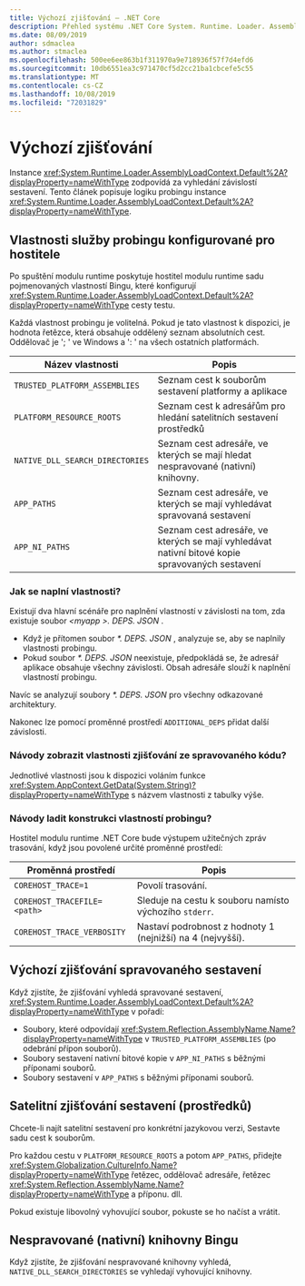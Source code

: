```yaml
---
title: Výchozí zjišťování – .NET Core
description: Přehled systému .NET Core System. Runtime. Loader. AssemblyLoadContext. výchozí logika pro vyhledávání závislostí.
ms.date: 08/09/2019
author: sdmaclea
ms.author: stmaclea
ms.openlocfilehash: 500ee6ee863b1f311970a9e718936f57f7d4efd6
ms.sourcegitcommit: 10db6551ea3c971470cf5d2cc21ba1cbcefe5c55
ms.translationtype: MT
ms.contentlocale: cs-CZ
ms.lasthandoff: 10/08/2019
ms.locfileid: "72031829"
---
```

# <a name="default-probing"></a>Výchozí zjišťování

Instance <xref:System.Runtime.Loader.AssemblyLoadContext.Default%2A?displayProperty=nameWithType> zodpovídá za vyhledání závislostí sestavení. Tento článek popisuje logiku probingu instance <xref:System.Runtime.Loader.AssemblyLoadContext.Default%2A?displayProperty=nameWithType>.

## <a name="host-configured-probing-properties"></a>Vlastnosti služby probingu konfigurované pro hostitele

Po spuštění modulu runtime poskytuje hostitel modulu runtime sadu pojmenovaných vlastností Bingu, které konfigurují <xref:System.Runtime.Loader.AssemblyLoadContext.Default%2A?displayProperty=nameWithType> cesty testu.

Každá vlastnost probingu je volitelná. Pokud je tato vlastnost k dispozici, je hodnota řetězce, která obsahuje oddělený seznam absolutních cest. Oddělovač je '; ' ve Windows a ': ' na všech ostatních platformách.

|Název vlastnosti                 |Popis  |
|------------------------------|---------|
|`TRUSTED_PLATFORM_ASSEMBLIES`   | Seznam cest k souborům sestavení platformy a aplikace |
|`PLATFORM_RESOURCE_ROOTS`       | Seznam cest k adresářům pro hledání satelitních sestavení prostředků |
|`NATIVE_DLL_SEARCH_DIRECTORIES` | Seznam cest adresáře, ve kterých se mají hledat nespravované (nativní) knihovny.        |
|`APP_PATHS`                     | Seznam cest adresáře, ve kterých se mají vyhledávat spravovaná sestavení |
|`APP_NI_PATHS`                  | Seznam cest adresáře, ve kterých se mají vyhledávat nativní bitové kopie spravovaných sestavení |

### <a name="how-are-the-properties-populated"></a>Jak se naplní vlastnosti?

Existují dva hlavní scénáře pro naplnění vlastností v závislosti na tom, zda existuje soubor *\<myapp >. DEPS. JSON* .

- Když je přítomen soubor *\*. DEPS. JSON* , analyzuje se, aby se naplnily vlastnosti probingu.
- Pokud soubor *\*. DEPS. JSON* neexistuje, předpokládá se, že adresář aplikace obsahuje všechny závislosti. Obsah adresáře slouží k naplnění vlastností probingu.

Navíc se analyzují soubory *\*. DEPS. JSON* pro všechny odkazované architektury.

Nakonec lze pomocí proměnné prostředí `ADDITIONAL_DEPS` přidat další závislosti.

### <a name="how-do-i-see-the-probing-properties-from-managed-code"></a>Návody zobrazit vlastnosti zjišťování ze spravovaného kódu?

Jednotlivé vlastnosti jsou k dispozici voláním funkce <xref:System.AppContext.GetData(System.String)?displayProperty=nameWithType> s názvem vlastnosti z tabulky výše.

### <a name="how-do-i-debug-the-probing-properties-construction"></a>Návody ladit konstrukci vlastností probingu?

Hostitel modulu runtime .NET Core bude výstupem užitečných zpráv trasování, když jsou povolené určité proměnné prostředí:

|Proměnná prostředí        |Popis  |
|----------------------------|---------|
|`COREHOST_TRACE=1`          |Povolí trasování.|
|`COREHOST_TRACEFILE=<path>` |Sleduje na cestu k souboru namísto výchozího `stderr`.|
|`COREHOST_TRACE_VERBOSITY`  |Nastaví podrobnost z hodnoty 1 (nejnižší) na 4 (nejvyšší).|

## <a name="managed-assembly-default-probing"></a>Výchozí zjišťování spravovaného sestavení

Když zjistíte, že zjišťování vyhledá spravované sestavení, <xref:System.Runtime.Loader.AssemblyLoadContext.Default%2A?displayProperty=nameWithType> v pořadí:

- Soubory, které odpovídají <xref:System.Reflection.AssemblyName.Name?displayProperty=nameWithType> v `TRUSTED_PLATFORM_ASSEMBLIES` (po odebrání přípon souborů).
- Soubory sestavení nativní bitové kopie v `APP_NI_PATHS` s běžnými příponami souborů.
- Soubory sestavení v `APP_PATHS` s běžnými příponami souborů.

## <a name="satellite-resource-assembly-probing"></a>Satelitní zjišťování sestavení (prostředků)

Chcete-li najít satelitní sestavení pro konkrétní jazykovou verzi, Sestavte sadu cest k souborům.

Pro každou cestu v `PLATFORM_RESOURCE_ROOTS` a potom `APP_PATHS`, přidejte <xref:System.Globalization.CultureInfo.Name?displayProperty=nameWithType> řetězec, oddělovač adresáře, řetězec <xref:System.Reflection.AssemblyName.Name?displayProperty=nameWithType> a příponu. dll.

Pokud existuje libovolný vyhovující soubor, pokuste se ho načíst a vrátit.

## <a name="unmanaged-native-library-probing"></a>Nespravované (nativní) knihovny Bingu

Když zjistíte, že zjišťování nespravované knihovny vyhledá, `NATIVE_DLL_SEARCH_DIRECTORIES` se vyhledají vyhovující knihovny.
